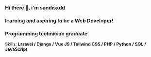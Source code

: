 ### Hi there 👋, **i'm sandisxdd**
### learning and aspiring to be a Web Developer!
### Programming technician graduate.

Skills: **Laravel / Django / Vue JS / Tailwind CSS / PHP / Python / SQL / JavaScript**
